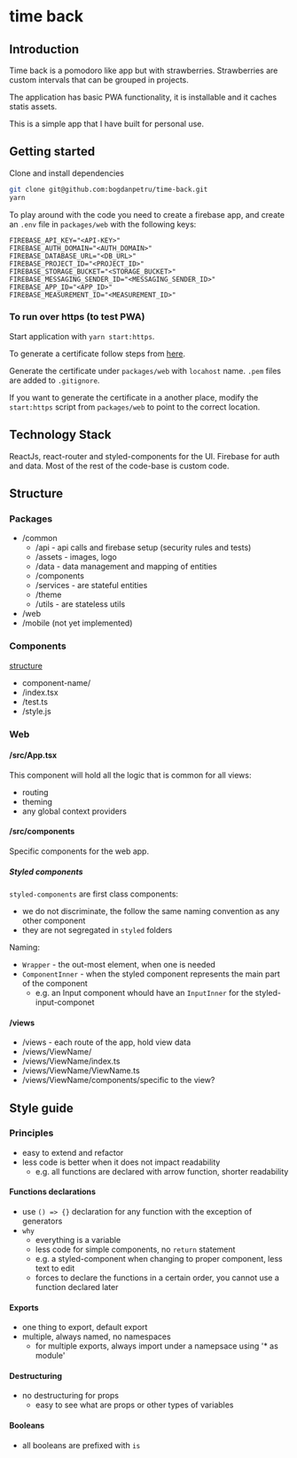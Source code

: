 # time back

## Introduction

Time back is a pomodoro like app but with strawberries.
Strawberries are custom intervals that can be grouped in projects.

The application has basic PWA functionality, it is installable and it caches statis assets.

This is a simple app that I have built for personal use.

## Getting started

Clone and install dependencies

```sh
git clone git@github.com:bogdanpetru/time-back.git
yarn
```

To play around with the code you need to create a firebase app, and create an `.env` file in `packages/web` with the following keys:

```
FIREBASE_API_KEY="<API-KEY>"
FIREBASE_AUTH_DOMAIN="<AUTH_DOMAIN>"
FIREBASE_DATABASE_URL="<DB_URL>"
FIREBASE_PROJECT_ID="<PROJECT_ID>"
FIREBASE_STORAGE_BUCKET="<STORAGE_BUCKET>"
FIREBASE_MESSAGING_SENDER_ID="<MESSAGING_SENDER_ID>"
FIREBASE_APP_ID="<APP_ID>"
FIREBASE_MEASUREMENT_ID="<MEASUREMENT_ID>"
```

### To run over https (to test PWA)

Start application with `yarn start:https`.

To generate a certificate follow steps from [here](https://web.dev/how-to-use-local-https/).

Generate the certificate under `packages/web` with `locahost` name.
`.pem` files are added to `.gitignore`.

If you want to generate the certificate in a another place, modify the `start:https` script from `packages/web` to point to the correct location.

## Technology Stack

ReactJs, react-router and styled-components for the UI.
Firebase for auth and data.
Most of the rest of the code-base is custom code.

## Structure

### Packages

- /common
  - /api - api calls and firebase setup (security rules and tests)
  - /assets - images, logo
  - /data - data management and mapping of entities
  - /components
  - /services - are stateful entities
  - /theme
  - /utils - are stateless utils
- /web
- /mobile (not yet implemented)

### Components

[structure](https://www.robinwieruch.de/react-folder-structure)

- component-name/
- /index.tsx
- /test.ts
- /style.js

### Web

#### /src/App.tsx

This component will hold all the logic that is common for all views:

- routing
- theming
- any global context providers

#### /src/components

Specific components for the web app.

##### Styled components

`styled-components` are first class components:

- we do not discriminate, the follow the same naming convention as any other component
- they are not segregated in `styled` folders

Naming:

- `Wrapper` - the out-most element, when one is needed
- `ComponentInner` - when the styled component represents the main part of the component
  - e.g. an Input component whould have an `InputInner` for the styled-input-componet

#### /views

- /views - each route of the app, hold view data
- /views/ViewName/
- /views/ViewName/index.ts
- /views/ViewName/ViewName.ts
- /views/ViewName/components/specific to the view?

## Style guide

### Principles

- easy to extend and refactor
- less code is better when it does not impact readability
  - e.g. all functions are declared with arrow function, shorter readability

#### Functions declarations

- use `() => {}` declaration for any function with the exception of generators
- `why`
  - everything is a variable
  - less code for simple components, no `return` statement
  - e.g. a styled-component when changing to proper component, less text to edit
  - forces to declare the functions in a certain order, you cannot use a function declared later

#### Exports

- one thing to export, default export
- multiple, always named, no namespaces
  - for multiple exports, always import under a namepsace using '\* as module'

#### Destructuring

- no destructuring for props
  - easy to see what are props or other types of variables

#### Booleans

- all booleans are prefixed with `is`
